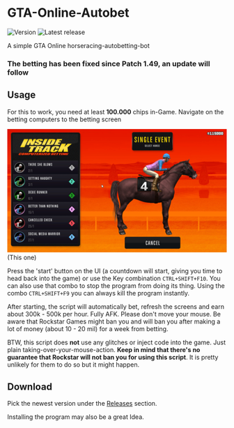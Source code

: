 # GTA-Online-Autobet

![Version](https://img.shields.io/badge/Version-0.4-green)
![Latest release](https://img.shields.io/badge/Latest_release-stable-green)

A simple GTA Online horseracing-autobetting-bot

### **The betting has been fixed since Patch 1.49, an update will follow**

## Usage

For this to work, you need at least **100.000** chips in-Game.
Navigate on the betting computers to the betting screen

![This one](betting.jpg)
(This one)

Press the 'start' button on the UI (a countdown will start, giving you time to head back into the game) or use the Key combination ```CTRL+SHIFT+F10```. You can also use that combo to stop the program from doing its thing. Using the combo ```CTRL+SHIFT+F9``` you can always kill the program instantly.

After starting, the script will automatically bet, refresh the screens and earn about 300k - 500k per hour. Fully AFK. Please don't move your mouse. Be aware that Rockstar Games might ban you and will ban you after making a lot of money (about 10 - 20 mil) for a week from betting.

BTW, this script does **not** use any glitches or inject code into the game. Just plain taking-over-your-mouse-action.
**Keep in mind that there's no guarantee that Rockstar will not ban you for using this script**.
It is pretty unlikely for them to do so but it might happen.

## Download

Pick the newest version under the [Releases](https://github.com/MarkusJx/GTA-Online-Autobet/releases) section.

Installing the program may also be a great Idea.

